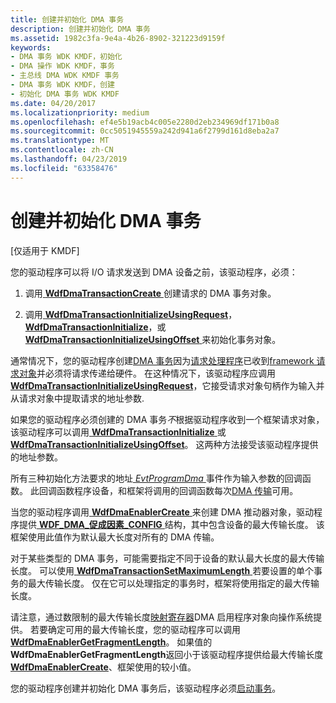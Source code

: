 ```yaml
---
title: 创建并初始化 DMA 事务
description: 创建并初始化 DMA 事务
ms.assetid: 1982c3fa-9e4a-4b26-8902-321223d9159f
keywords:
- DMA 事务 WDK KMDF，初始化
- DMA 操作 WDK KMDF，事务
- 主总线 DMA WDK KMDF 事务
- DMA 事务 WDK KMDF，创建
- 初始化 DMA 事务 WDK KMDF
ms.date: 04/20/2017
ms.localizationpriority: medium
ms.openlocfilehash: ef4e5b19acb4c005e2280d2eb234969df171b0a8
ms.sourcegitcommit: 0cc5051945559a242d941a6f2799d161d8eba2a7
ms.translationtype: MT
ms.contentlocale: zh-CN
ms.lasthandoff: 04/23/2019
ms.locfileid: "63358476"
---
```

# <a name="creating-and-initializing-a-dma-transaction"></a>创建并初始化 DMA 事务


\[仅适用于 KMDF\]




您的驱动程序可以将 I/O 请求发送到 DMA 设备之前，该驱动程序，必须：

1.  调用[ **WdfDmaTransactionCreate** ](https://msdn.microsoft.com/library/windows/hardware/ff547027)创建请求的 DMA 事务对象。

2.  调用[ **WdfDmaTransactionInitializeUsingRequest**](https://msdn.microsoft.com/library/windows/hardware/ff547107)， [ **WdfDmaTransactionInitialize**](https://msdn.microsoft.com/library/windows/hardware/ff547099)，或[ **WdfDmaTransactionInitializeUsingOffset** ](https://msdn.microsoft.com/library/windows/hardware/hh451182)来初始化事务对象。

通常情况下，您的驱动程序创建[DMA 事务](dma-transactions-and-dma-transfers.md)因为[请求处理程序](request-handlers.md)已收到[framework 请求对象](framework-request-objects.md)并必须将请求传递给硬件。 在这种情况下，该驱动程序应调用[ **WdfDmaTransactionInitializeUsingRequest**](https://msdn.microsoft.com/library/windows/hardware/ff547107)，它接受请求对象句柄作为输入并从请求对象中提取请求的地址参数.

如果您的驱动程序必须创建的 DMA 事务*不*根据驱动程序收到一个框架请求对象，该驱动程序可以调用[ **WdfDmaTransactionInitialize** ](https://msdn.microsoft.com/library/windows/hardware/ff547099)或[ **WdfDmaTransactionInitializeUsingOffset**](https://msdn.microsoft.com/library/windows/hardware/hh451182)。 这两种方法接受该驱动程序提供的地址参数。

所有三种初始化方法要求的地址[ *EvtProgramDma* ](https://msdn.microsoft.com/library/windows/hardware/ff541816)事件作为输入参数的回调函数。 此回调函数程序设备，和框架将调用的回调函数每次[DMA 传输](dma-transactions-and-dma-transfers.md)可用。

当您的驱动程序调用[ **WdfDmaEnablerCreate** ](https://msdn.microsoft.com/library/windows/hardware/ff546983)来创建 DMA 推动器对象，驱动程序提供[ **WDF\_DMA\_促成因素\_CONFIG** ](https://msdn.microsoft.com/library/windows/hardware/ff551290)结构，其中包含设备的最大传输长度。 该框架使用此值作为默认最大长度对所有的 DMA 传输。

对于某些类型的 DMA 事务，可能需要指定不同于设备的默认最大长度的最大传输长度。 可以使用[ **WdfDmaTransactionSetMaximumLength** ](https://msdn.microsoft.com/library/windows/hardware/ff547127)若要设置的单个事务的最大传输长度。 仅在它可以处理指定的事务时，框架将使用指定的最大传输长度。

请注意，通过数限制的最大传输长度[映射寄存器](https://msdn.microsoft.com/library/windows/hardware/ff554406)DMA 启用程序对象向操作系统提供。 若要确定可用的最大传输长度，您的驱动程序可以调用[ **WdfDmaEnablerGetFragmentLength**](https://msdn.microsoft.com/library/windows/hardware/ff546986)。 如果值的**WdfDmaEnablerGetFragmentLength**返回小于该驱动程序提供给最大传输长度[ **WdfDmaEnablerCreate**](https://msdn.microsoft.com/library/windows/hardware/ff546983)、框架使用的较小值。

您的驱动程序创建并初始化 DMA 事务后，该驱动程序必须[启动事务](starting-a-dma-transaction.md)。

 

 





